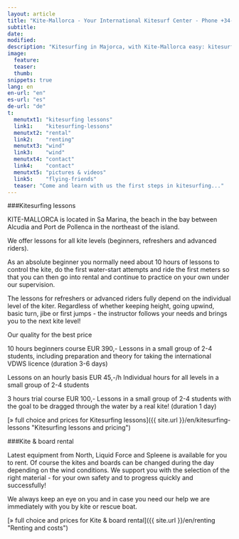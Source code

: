```yaml
---
layout: article
title: "Kite-Mallorca - Your International Kitesurf Center - Phone +34-696-264729"
subtitle: 
date: 
modified:
description: "Kitesurfing in Majorca, with Kite-Mallorca easy: kitesurfing lessons for beginners and advanced students. Complete equipment such as kite, board, harness and wetsuit will be provided."
image:
  feature:
  teaser:
  thumb:
snippets: true
lang: en
en-url: "en"
es-url: "es"
de-url: "de"
t:
  menutxt1: "kitesurfing lessons"
  link1:    "kitesurfing-lessons"
  menutxt2: "rental"
  link2:    "renting"
  menutxt3: "wind"
  link3:    "wind"
  menutxt4: "contact"
  link4:    "contact"
  menutxt5: "pictures & videos"
  link5:    "flying-friends"
  teaser: "Come and learn with us the first steps in kitesurfing..."
---
```


###Kitesurfing lessons

KITE-MALLORCA is located in Sa Marina, the beach in the bay between Alcudia and Port de Pollenca in the northeast of the island.

We offer lessons for all kite levels (beginners, refreshers and advanced riders).

As an absolute beginner you normally need about 10 hours of lessons to control the kite, do the first water-start attempts and ride the first meters so that you can then go into rental and continue to practice on your own under our supervision.

The lessons for refreshers or advanced riders fully depend on the individual level of the kiter. Regardless of whether keeping height, going upwind, basic turn, jibe or first jumps - the instructor follows your needs and brings you to the next kite level!

Our quality for the best price

10 hours beginners course  EUR 390,-
Lessons in a small group of 2-4 students, including preparation and theory for taking the international VDWS licence (duration 3-6 days)

Lessons on an hourly basis  EUR 45,-/h
Individual hours for all levels in a small group of 2-4 students

3 hours trial course  EUR 100,-
Lessons in a small group of 2-4 students with the goal to be dragged through the water by a real kite! (duration 1 day)

[» full choice and prices for Kitesurfing lessons]({{ site.url }}/en/kitesurfing-lessons "Kitesurfing lessons and pricing")


###Kite & board rental

Latest equipment from North, Liquid Force and Spleene is available for you to rent. Of course the kites and boards can be changed during the day depending on the wind conditions. We support you with the selection of the right material - for your own safety and to progress quickly and successfully!

We always keep an eye on you and in case you need our help we are immediately with you by kite or rescue boat.

[» full choice and prices for Kite & board rental]({{ site.url }}/en/renting "Renting and costs")
